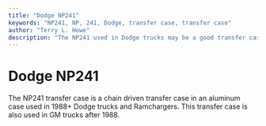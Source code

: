 ```yaml
---
title: "Dodge NP241"
keywords: "NP241, NP, 241, Dodge, transfer case, transfer case"
author: "Terry L. Howe"
description: "The NP241 used in Dodge trucks may be a good transfer case to swap into your Jeep vehicle.  Parts from it also might be useful on a Jeep NP231."
---
```

# Dodge NP241

The NP241 transfer case is a chain driven transfer case in an aluminum case used in 1988+ Dodge trucks and Ramchargers. This transfer case is also used in GM trucks after 1988.
